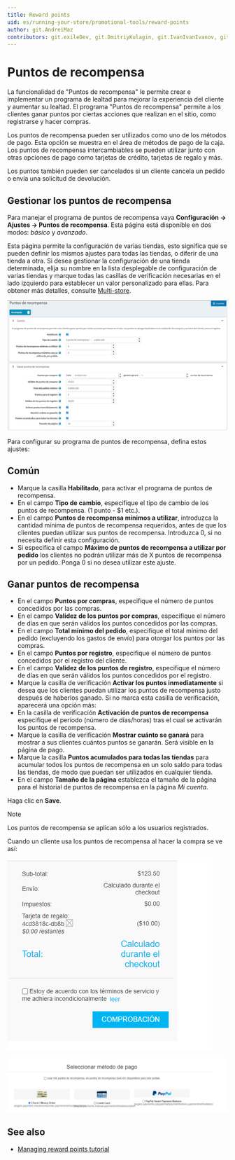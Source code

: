 ```yaml
---
title: Reward points
uid: es/running-your-store/promotional-tools/reward-points
author: git.AndreiMaz
contributors: git.exileDev, git.DmitriyKulagin, git.IvanIvanIvanov, git.mariannk
---
```


# Puntos de recompensa

La funcionalidad de "Puntos de recompensa" le permite crear e implementar un programa de lealtad para mejorar la experiencia del cliente y aumentar su lealtad. El programa "Puntos de recompensa" permite a los clientes ganar puntos por ciertas acciones que realizan en el sitio, como registrarse y hacer compras.

Los puntos de recompensa pueden ser utilizados como uno de los métodos de pago. Esta opción se muestra en el área de métodos de pago de la caja. Los puntos de recompensa intercambiables se pueden utilizar junto con otras opciones de pago como tarjetas de crédito, tarjetas de regalo y más.

Los puntos también pueden ser cancelados si un cliente cancela un pedido o envía una solicitud de devolución.

## Gestionar los puntos de recompensa

Para manejar el programa de puntos de recompensa vaya **Configuración → Ajustes → Puntos de recompensa**. Esta página está disponible en dos modos: *básico* y *avanzado*.

Esta página permite la configuración de varias tiendas, esto significa que se pueden definir los mismos ajustes para todas las tiendas, o diferir de una tienda a otra. Si desea gestionar la configuración de una tienda determinada, elija su nombre en la lista desplegable de configuración de varias tiendas y marque todas las casillas de verificación necesarias en el lado izquierdo para establecer un valor personalizado para ellas. Para obtener más detalles, consulte [Multi-store](xref:es/getting-started/advanced-configuration/multi-store).

![Reward points](_static/reward-points/settings.jpg)

Para configurar su programa de puntos de recompensa, defina estos ajustes:

## Común
- Marque la casilla **Habilitado**, para activar el programa de puntos de recompensa.
- En el campo **Tipo de cambio**, especifique el tipo de cambio de los puntos de recompensa. (1 punto - $1 etc.).
- En el campo **Puntos de recompensa mínimos a utilizar**, introduzca la cantidad mínima de puntos de recompensa requeridos, antes de que los clientes puedan utilizar sus puntos de recompensa. Introduzca 0, si no necesita definir esta configuración.
- Si especifica el campo **Máximo de puntos de recompensa a utilizar por pedido** los clientes no podrán utilizar más de X puntos de recompensa por un pedido. Ponga 0 si no desea utilizar este ajuste. 

## Ganar puntos de recompensa
- En el campo **Puntos por compras**, especifique el número de puntos concedidos por las compras.
- En el campo **Validez de los puntos por compras**, especifique el número de días en que serán válidos los puntos concedidos por las compras.
- En el campo **Total mínimo del pedido**, especifique el total mínimo del pedido (excluyendo los gastos de envío) para otorgar los puntos por las compras.
- En el campo **Puntos por registro**, especifique el número de puntos concedidos por el registro del cliente.
- En el campo **Validez de los puntos de registro**, especifique el número de días en que serán válidos los puntos concedidos por el registro.
- Marque la casilla de verificación **Activar los puntos inmediatamente** si desea que los clientes puedan utilizar los puntos de recompensa justo después de haberlos ganado. Si no marca esta casilla de verificación, aparecerá una opción más:
- En la casilla de verificación **Activación de puntos de recompensa** especifique el período (número de días/horas) tras el cual se activarán los puntos de recompensa.
- Marque la casilla de verificación **Mostrar cuánto se ganará** para mostrar a sus clientes cuántos puntos se ganarán. Será visible en la página de pago.
- Marque la casilla **Puntos acumulados para todas las tiendas** para acumular todos los puntos de recompensa en un solo saldo para todas las tiendas, de modo que puedan ser utilizados en cualquier tienda.
- En el campo **Tamaño de la página** establezca el tamaño de la página para el historial de puntos de recompensa en la página *Mi cuenta*.

Haga clic en **Save**.

> [!NOTE]
> 
> Los puntos de recompensa se aplican sólo a los usuarios registrados.

Cuando un cliente usa los puntos de recompensa al hacer la compra se ve así:

![reward_points_checkout](_static/reward-points/reward_will_earn.png)

![reward_points_checkout](_static/reward-points/reward_pints_checkout.png)

## See also

- [Managing reward points tutorial](https://www.youtube.com/watch?v=lE4-xDUKkd0&index=14&list=PLnL_aDfmRHwsbhj621A-RFb1KnzeFxYz4)

